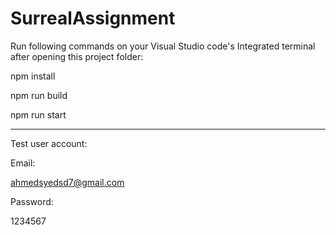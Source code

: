 # SurrealAssignment

Run following commands on your Visual Studio code's Integrated terminal after opening this project folder:

npm install

npm run build

npm run start


----------------------------------

Test user account:

Email:

ahmedsyedsd7@gmail.com

Password:

1234567

